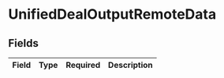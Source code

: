 # UnifiedDealOutputRemoteData


## Fields

| Field       | Type        | Required    | Description |
| ----------- | ----------- | ----------- | ----------- |